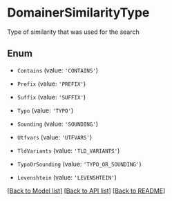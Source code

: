 # DomainerSimilarityType

Type of similarity that was used for the search

## Enum

* `Contains` (value: `'CONTAINS'`)

* `Prefix` (value: `'PREFIX'`)

* `Suffix` (value: `'SUFFIX'`)

* `Typo` (value: `'TYPO'`)

* `Sounding` (value: `'SOUNDING'`)

* `Utfvars` (value: `'UTFVARS'`)

* `TldVariants` (value: `'TLD_VARIANTS'`)

* `TypoOrSounding` (value: `'TYPO_OR_SOUNDING'`)

* `Levenshtein` (value: `'LEVENSHTEIN'`)

[[Back to Model list]](../README.md#documentation-for-models) [[Back to API list]](../README.md#documentation-for-api-endpoints) [[Back to README]](../README.md)
